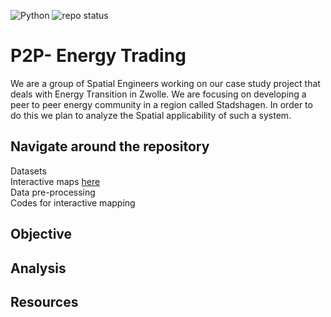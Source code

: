 ![Python](https://img.shields.io/badge/Python-3.10.16-blue?logo=python) ![repo status](https://www.repostatus.org/badges/latest/active.svg)
# P2P- Energy Trading
We are a group of Spatial Engineers working on our case study project that deals with Energy Transition in Zwolle. We are focusing on developing a peer to peer energy community in a region called Stadshagen. In order to do this we plan to analyze the Spatial applicability of such a system.

## Navigate around the repository
Datasets </br>
Interactive maps [here](https://github.com/medh642/P2P-Trading/blob/main/P2PSim/SeasonalClassification.html)</br>
Data pre-processing </br>
Codes for interactive mapping </br>

## Objective 

## Analysis 

## Resources



